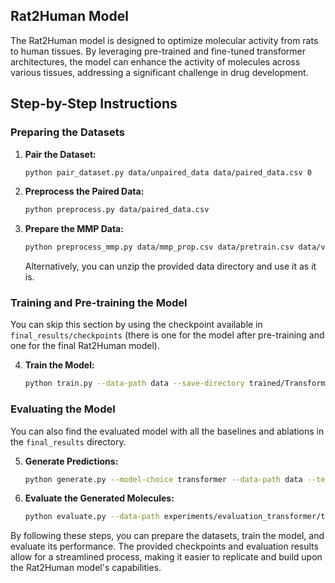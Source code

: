 ## Rat2Human Model

The Rat2Human model is designed to optimize molecular activity from rats to human tissues. By leveraging pre-trained and fine-tuned transformer architectures, the model can enhance the activity of molecules across various tissues, addressing a significant challenge in drug development.

## Step-by-Step Instructions

### Preparing the Datasets

1. **Pair the Dataset:**
   ```bash
   python pair_dataset.py data/unpaired_data data/paired_data.csv 0
   ```
2. **Preprocess the Paired Data:**
   ```bash
   python preprocess.py data/paired_data.csv
   ```
3. **Prepare the MMP Data:**
   ```bash
   python preprocess_mmp.py data/mmp_prop.csv data/pretrain.csv data/vocab.pkl
   ```

   Alternatively, you can unzip the provided data directory and use it as it is.

### Training and Pre-training the Model

You can skip this section by using the checkpoint available in `final_results/checkpoints` (there is one for the model after pre-training and one for the final Rat2Human model).

4. **Train the Model:**
   ```bash
   python train.py --data-path data --save-directory trained/Transformer/ --model-choice transformer
   ```

### Evaluating the Model

You can also find the evaluated model with all the baselines and ablations in the `final_results` directory.

5. **Generate Predictions:**
   ```bash
   python generate.py --model-choice transformer --data-path data --test-file-name test --model-path experiments/trained/Transformer/checkpoint --save-directory experiments/evaluation_transformer --vocab-path data/vocab.pkl --epoch 85 --batch-size 1
   ```
6. **Evaluate the Generated Molecules:**
   ```bash
   python evaluate.py --data-path experiments/evaluation_transformer/test/evaluation_85/generated_molecules.csv
   ```

By following these steps, you can prepare the datasets, train the model, and evaluate its performance. The provided checkpoints and evaluation results allow for a streamlined process, making it easier to replicate and build upon the Rat2Human model's capabilities.